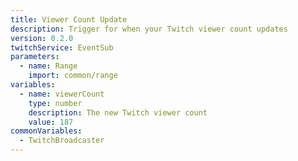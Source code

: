```yaml
---
title: Viewer Count Update
description: Trigger for when your Twitch viewer count updates
version: 0.2.0
twitchService: EventSub
parameters:
  - name: Range
    import: common/range
variables:
  - name: viewerCount
    type: number
    description: The new Twitch viewer count
    value: 187
commonVariables:
  - TwitchBroadcaster
---
```

